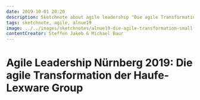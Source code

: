 ```yaml
---
date: 2019-10-01 20:20
description: Sketchnote about agile leadership "Die agile Transformation der Haufe-Lexware Group"
tags: sketchnote, agile, alnue19
image: ../../images/sketchnotes/alnue19-die-agile-transformation-small.jpg
contentCreator: Steffen Jakob & Michael Baur
---
```


# Agile Leadership Nürnberg 2019: Die agile Transformation der Haufe-Lexware Group
